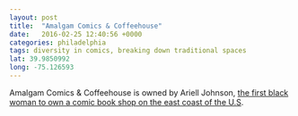 ```yaml
---
layout: post
title:  "Amalgam Comics & Coffeehouse"
date:   2016-02-25 12:40:56 +0000
categories: philadelphia
tags: diversity in comics, breaking down traditional spaces
lat: 39.9850992
long: -75.126593
---
```

Amalgam Comics & Coffeehouse is owned by Ariell Johnson, [the first black woman to own a comic book shop on the east coast of the U.S](http://blog.therealrickeysmiley.com/blogs/meet-ariell-johnson-owner-of-the-first-comic-book-shop-on-the-east-coast-owned-by-a-black-woman-tracey).
